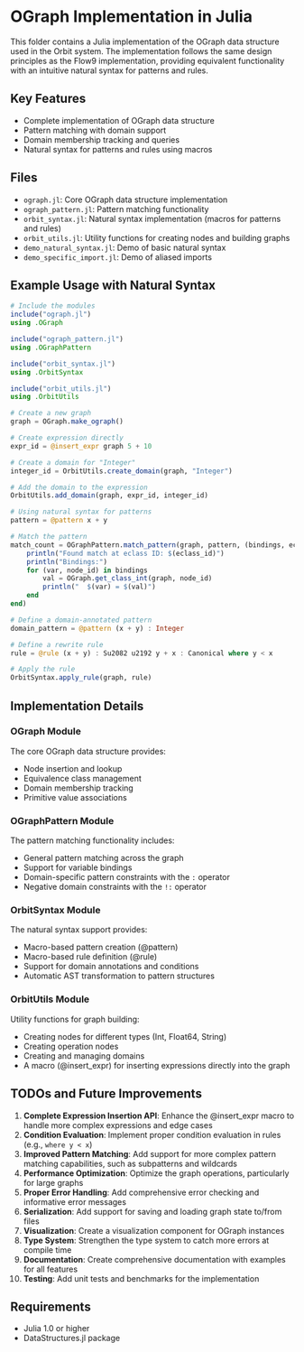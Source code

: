 # OGraph Implementation in Julia

This folder contains a Julia implementation of the OGraph data structure used in the Orbit system. The implementation follows the same design principles as the Flow9 implementation, providing equivalent functionality with an intuitive natural syntax for patterns and rules.

## Key Features

- Complete implementation of OGraph data structure
- Pattern matching with domain support
- Domain membership tracking and queries
- Natural syntax for patterns and rules using macros

## Files

- `ograph.jl`: Core OGraph data structure implementation
- `ograph_pattern.jl`: Pattern matching functionality
- `orbit_syntax.jl`: Natural syntax implementation (macros for patterns and rules)
- `orbit_utils.jl`: Utility functions for creating nodes and building graphs
- `demo_natural_syntax.jl`: Demo of basic natural syntax
- `demo_specific_import.jl`: Demo of aliased imports

## Example Usage with Natural Syntax

```julia
# Include the modules
include("ograph.jl")
using .OGraph

include("ograph_pattern.jl")
using .OGraphPattern

include("orbit_syntax.jl")
using .OrbitSyntax

include("orbit_utils.jl")
using .OrbitUtils

# Create a new graph
graph = OGraph.make_ograph()

# Create expression directly
expr_id = @insert_expr graph 5 + 10

# Create a domain for "Integer"
integer_id = OrbitUtils.create_domain(graph, "Integer")

# Add the domain to the expression
OrbitUtils.add_domain(graph, expr_id, integer_id)

# Using natural syntax for patterns
pattern = @pattern x + y

# Match the pattern
match_count = OGraphPattern.match_pattern(graph, pattern, (bindings, eclass_id) -> begin
	println("Found match at eclass ID: $(eclass_id)")
	println("Bindings:")
	for (var, node_id) in bindings
		val = OGraph.get_class_int(graph, node_id)
		println("  $(var) = $(val)")
	end
end)

# Define a domain-annotated pattern
domain_pattern = @pattern (x + y) : Integer

# Define a rewrite rule
rule = @rule (x + y) : Su2082 u2192 y + x : Canonical where y < x

# Apply the rule
OrbitSyntax.apply_rule(graph, rule)
```

## Implementation Details

### OGraph Module

The core OGraph data structure provides:

- Node insertion and lookup
- Equivalence class management
- Domain membership tracking
- Primitive value associations

### OGraphPattern Module

The pattern matching functionality includes:

- General pattern matching across the graph
- Support for variable bindings
- Domain-specific pattern constraints with the `:` operator
- Negative domain constraints with the `!:` operator

### OrbitSyntax Module

The natural syntax support provides:

- Macro-based pattern creation (@pattern)
- Macro-based rule definition (@rule)
- Support for domain annotations and conditions
- Automatic AST transformation to pattern structures

### OrbitUtils Module

Utility functions for graph building:

- Creating nodes for different types (Int, Float64, String)
- Creating operation nodes
- Creating and managing domains
- A macro (@insert_expr) for inserting expressions directly into the graph

## TODOs and Future Improvements

1. **Complete Expression Insertion API**: Enhance the @insert_expr macro to handle more complex expressions and edge cases
2. **Condition Evaluation**: Implement proper condition evaluation in rules (e.g., `where y < x`)
3. **Improved Pattern Matching**: Add support for more complex pattern matching capabilities, such as subpatterns and wildcards
4. **Performance Optimization**: Optimize the graph operations, particularly for large graphs
5. **Proper Error Handling**: Add comprehensive error checking and informative error messages
6. **Serialization**: Add support for saving and loading graph state to/from files
7. **Visualization**: Create a visualization component for OGraph instances
8. **Type System**: Strengthen the type system to catch more errors at compile time
9. **Documentation**: Create comprehensive documentation with examples for all features
10. **Testing**: Add unit tests and benchmarks for the implementation

## Requirements

- Julia 1.0 or higher
- DataStructures.jl package